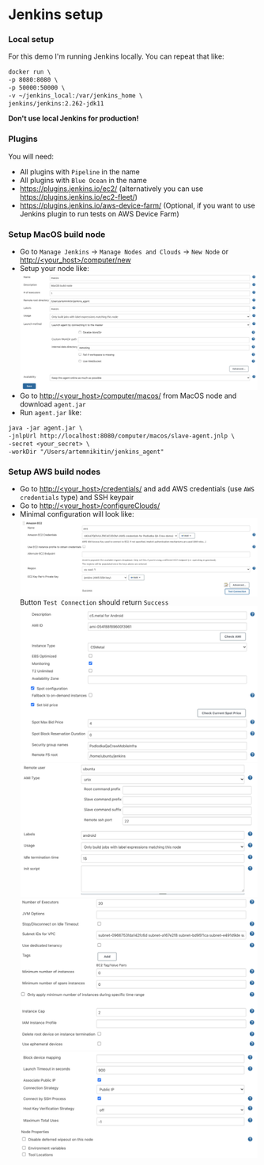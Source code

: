 # Jenkins setup

### Local setup
For this demo I'm running Jenkins locally. You can repeat that like: 
```shell
docker run \
-p 8080:8080 \
-p 50000:50000 \
-v ~/jenkins_local:/var/jenkins_home \
jenkins/jenkins:2.262-jdk11
```

**Don't use local Jenkins for production!**

### Plugins
You will need:
- All plugins with `Pipeline` in the name
- All plugins with `Blue Ocean` in the name
- https://plugins.jenkins.io/ec2/ (alternatively you can use https://plugins.jenkins.io/ec2-fleet/)
- https://plugins.jenkins.io/aws-device-farm/ (Optional, if you want to use Jenkins plugin to run tests on AWS Device Farm)

### Setup MacOS build node
- Go to `Manage Jenkins` -> `Manage Nodes and Clouds` -> `New Node` or [http://<your_host>/computer/new](http://<your_host>/computer/new)
- Setup your node like:
![](macos_node_setup.png)
- Go to [http://<your_host>/computer/macos/](http://<your_host>/computer/macos/) from MacOS node and download `agent.jar`
- Run `agent.jar` like:
```shell
java -jar agent.jar \
-jnlpUrl http://localhost:8080/computer/macos/slave-agent.jnlp \
-secret <your_secret> \
-workDir "/Users/artemnikitin/jenkins_agent"
```

### Setup AWS build nodes
- Go to [http://<your_host>/credentials/](http://<your_host>/credentials/) and add AWS credentials (use `AWS credentials` type) and SSH keypair
- Go to [http://<your_host>/configureClouds/](http://<your_host>/configureClouds/)
- Minimal configuration will look like:
![](aws_node_setup_1.png)
Button `Test Connection` should return `Success`
![](aws_node_setup_2.png)
![](aws_node_setup_3.png)
![](aws_node_setup_4.png)
![](aws_node_setup_5.png)
